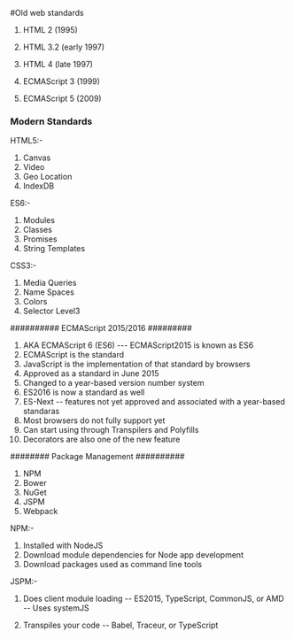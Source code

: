 #Old web standards

1. HTML 2   (1995) 
2. HTML 3.2 (early 1997)
3. HTML 4   (late 1997)

4. ECMAScript 3 (1999)
5. ECMAScript 5 (2009)


### Modern Standards ###

HTML5:- 

1. Canvas 
2. Video 
3. Geo Location 
4. IndexDB

ES6:-

1. Modules
2. Classes
3. Promises
4. String Templates

CSS3:-

1. Media Queries
2. Name Spaces 
3. Colors
4. Selector Level3


########## ECMAScript 2015/2016 #########
1. AKA ECMAScript 6 (ES6) --- ECMAScript2015 is known as ES6
2. ECMAScript is the standard
3. JavaScript is the implementation of that standard by browsers
4. Approved as a standard in June 2015
5. Changed to a year-based version number system 
6. ES2016 is now a standard as well 
7. ES-Next -- features not yet approved and associated with a  year-based  standaras
8. Most browsers do not fully support yet
9. Can start using through Transpilers and Polyfills
10. Decorators are also one of the new feature


######## Package Management ##########
1. NPM 
2. Bower
3. NuGet
4. JSPM 
5. Webpack

NPM:- 

1. Installed with NodeJS
2. Download module dependencies for Node app development
3. Download packages used as command line tools

JSPM:- 
1. Does client module loading 
    -- ES2015, TypeScript, CommonJS, or AMD
    -- Uses systemJS
    
2. Transpiles your code
    -- Babel, Traceur, or TypeScript
